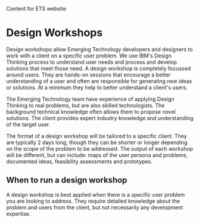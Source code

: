 Content for ETS website

# Design Workshops
Design workshops allow Emerging Technology developers and designers to work with a client on a specific user problem. We use IBM's Design Thinking process to understand user needs and process and develop solutions that meet those need. A design workshop is completely focussed around users. They are hands-on sessions that encourage a better understanding of a user and often are responsible for generating new ideas or solutions. At a minimum they help to better understand a client's users.

The Emerging Technology team have experience of applying Design Thinking to real problems, but are also skilled technologists. The background technical knowledge often allows them to propose novel solutions. The client provides expert industry knowledge and understanding of the target user.

The format of a design workshop will be tailored to a specific client. They are typically 2 days long, though they can be shorter or longer depending on the scope of the problem to be addressed. The output of each workshop will be different, but can include: maps of the user persona and problems, documented ideas, feasibility assessments and prototypes.

## When to run a design workshop
A design workshop is best applied when there is a specific user problem you are looking to address. They require detailed knowledge about the problem and users from the client, but not necessarily any development expertise.
